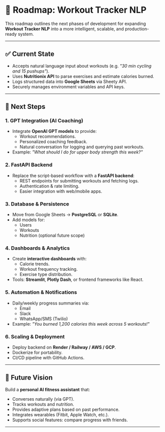 # 🚀 Roadmap: Workout Tracker NLP

This roadmap outlines the next phases of development for expanding **Workout Tracker NLP** into a more intelligent, scalable, and production-ready system.

---

## ✅ Current State
- Accepts natural language input about workouts (e.g. *"30 min cycling and 15 pushups"*).
- Uses **Nutritionix API** to parse exercises and estimate calories burned.
- Logs structured data into **Google Sheets** via Sheety API.
- Securely manages environment variables and API keys.

---

## 🔮 Next Steps

### 1. GPT Integration (AI Coaching)
- Integrate **OpenAI GPT models** to provide:
  - Workout recommendations.
  - Personalized coaching feedback.
  - Natural conversation for logging and querying past workouts.
- Example: *"What should I do for upper body strength this week?"*

### 2. FastAPI Backend
- Replace the script-based workflow with a **FastAPI backend**:
  - REST endpoints for submitting workouts and fetching logs.
  - Authentication & rate limiting.
  - Easier integration with web/mobile apps.

### 3. Database & Persistence
- Move from Google Sheets → **PostgreSQL** or **SQLite**.
- Add models for:
  - Users
  - Workouts
  - Nutrition (optional future scope)

### 4. Dashboards & Analytics
- Create **interactive dashboards** with:
  - Calorie trends.
  - Workout frequency tracking.
  - Exercise type distribution.
- Tools: **Streamlit**, **Plotly Dash**, or frontend frameworks like React.

### 5. Automation & Notifications
- Daily/weekly progress summaries via:
  - Email
  - Slack
  - WhatsApp/SMS (Twilio)
- Example: *"You burned 1,200 calories this week across 5 workouts!"*

### 6. Scaling & Deployment
- Deploy backend on **Render / Railway / AWS / GCP**.
- Dockerize for portability.
- CI/CD pipeline with GitHub Actions.

---

## 🌟 Future Vision
Build a **personal AI fitness assistant** that:
- Converses naturally (via GPT).
- Tracks workouts and nutrition.
- Provides adaptive plans based on past performance.
- Integrates wearables (Fitbit, Apple Watch, etc.).
- Supports social features: compare progress with friends.

---
